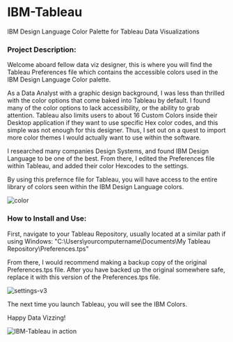 # IBM-Tableau
IBM Design Language Color Palette for Tableau Data Visualizations

### Project Description:

Welcome aboard fellow data viz designer, this is where you will find the Tableau Preferences file which contains the accessible colors used in the IBM Design Language Color palette.

As a Data Analyst with a graphic design background, I was less than thrilled with the color options that come baked into Tableau by default. I found many of the color options to lack accessibility, or the ability to grab attention. Tableau also limits users to about 16 Custom Colors inside their Desktop application if they want to use specific Hex color codes, and this simple was not enough for this designer. Thus, I set out on a quest to import more color themes I would actually want to use within the software.

I researched many companies Design Systems, and found IBM Design Language to be one of the best. From there, I edited the Preferences file within Tableau, and added their color Hexcodes to the settings.

By using this prefernce file for Tableau, you will have access to the entire library of colors seen within the IBM Design Language colors.

![color](https://user-images.githubusercontent.com/88358061/194197991-6a6bf0e8-e7d3-4dee-83e4-178cc162871c.png)

### How to Install and Use: 

First, navigate to your Tableau Repository, usually located at a similar path if using Windows: 
"C:\Users\yourcomputername\Documents\My Tableau Repository\Preferences.tps"


From there, I would recommend making a backup copy of the original Preferences.tps file. After you have backed up the original somewhere safe, replace it with this version of the Preferences.tps file.

![settings-v3](https://user-images.githubusercontent.com/88358061/194199371-fd5709aa-728c-4378-a52d-c015b5db434d.png)


The next time you launch Tableau, you will see the IBM Colors.

Happy Data Vizzing!

![IBM-Tableau in action](https://user-images.githubusercontent.com/88358061/194198386-e6a035bd-301c-4dde-84f8-f485a66689e2.png)
